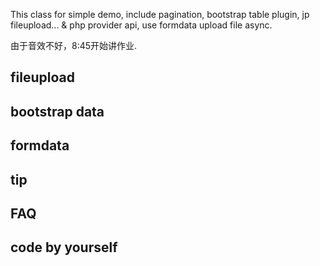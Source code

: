 This class for simple demo, include pagination, bootstrap table plugin, jp fileupload...
& php provider api, use formdata upload file async.

由于音效不好，8:45开始讲作业.

## fileupload

## bootstrap data

## formdata

## tip

## FAQ


## code by yourself

